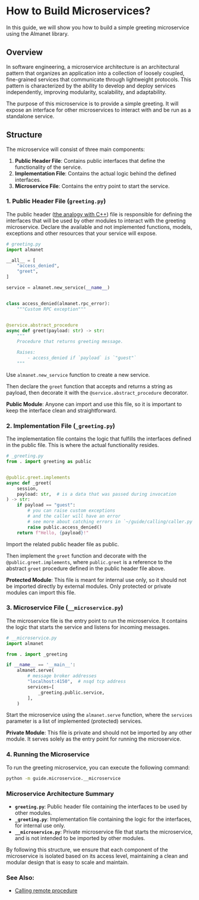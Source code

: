 # How to Build Microservices?

In this guide, we will show you how to build a simple greeting microservice using the Almanet library.

## Overview

In software engineering, a microservice architecture is an architectural pattern that organizes an application into a collection of loosely coupled, fine-grained services that communicate through lightweight protocols. This pattern is characterized by the ability to develop and deploy services independently, improving modularity, scalability, and adaptability.

The purpose of this microservice is to provide a simple greeting. It will expose an interface for other microservices to interact with and be run as a standalone service.

## Structure

The microservice will consist of three main components:

1. **Public Header File**: Contains public interfaces that define the functionality of the service.
2. **Implementation File**: Contains the actual logic behind the defined interfaces.
3. **Microservice File**: Contains the entry point to start the service.

### 1. Public Header File (`greeting.py`)

The public header ([the analogy with С++](https://learn.microsoft.com/en-us/cpp/cpp/header-files-cpp?view=msvc-170)) file is responsible for defining the interfaces that will be used by other modules to interact with the greeting microservice. Declare the available and not implemented functions, models, exceptions and other resources that your service will expose.

```python
# greeting.py
import almanet

__all__ = [
    "access_denied",
    "greet",
]

service = almanet.new_service(__name__)


class access_denied(almanet.rpc_error):
    """Custom RPC exception"""


@service.abstract_procedure
async def greet(payload: str) -> str:
    """
    Procedure that returns greeting message.

    Raises:
        - access_denied if `payload` is `"guest"`
    """
```

Use `almanet.new_service` function to create a new service.

Then declare the `greet` function that accepts and returns a string as payload,
then decorate it with the `@service.abstract_procedure` decorator.

**Public Module**: Anyone can import and use this file, so it is important to keep the interface clean and straightforward.

### 2. Implementation File (`_greeting.py`)

The implementation file contains the logic that fulfills the interfaces defined in the public file. This is where the actual functionality resides.

```python
# _greeting.py
from . import greeting as public


@public.greet.implements
async def _greet(
    session, 
    payload: str,  # is a data that was passed during invocation
) -> str:
    if payload == "guest":
        # you can raise custom exceptions
        # and the caller will have an error
        # see more about catching errors in `~/guide/calling/caller.py` file.
        raise public.access_denied()
    return f"Hello, {payload}!"

```

Import the related public header file as public.

Then implement the `greet` function and decorate with the `@public.greet.implements`,
where `public.greet` is a reference to the abstract `greet` procedure defined in the public header file above.

**Protected Module**: This file is meant for internal use only, so it should not be imported directly by external modules. Only protected or private modules can import this file.

### 3. Microservice File (`__microservice.py`)

The microservice file is the entry point to run the microservice. It contains the logic that starts the service and listens for incoming messages.

```python
# __microservice.py
import almanet

from . import _greeting

if __name__ == '__main__':
    almanet.serve(
        # message broker addresses
        "localhost:4150",  # nsqd tcp address
        services=[
            _greeting.public.service,
        ],
    )
```

Start the microservice using the `almanet.serve` function,
where the `services` parameter is a list of implemented (protected) services.

**Private Module**: This file is private and should not be imported by any other module. It serves solely as the entry point for running the microservice.

### 4. Running the Microservice

To run the greeting microservice, you can execute the following command:

```bash
python -m guide.microservice.__microservice
```

### Microservice Architecture Summary

- **`greeting.py`**: Public header file containing the interfaces to be used by other modules.
- **`_greeting.py`**: Implementation file containing the logic for the interfaces, for internal use only.
- **`__microservice.py`**: Private microservice file that starts the microservice, and is not intended to be imported by other modules.

By following this structure, we ensure that each component of the microservice is isolated based on its access level, maintaining a clean and modular design that is easy to scale and maintain.

### See Also:
- [Calling remote procedure](/guide/calling/README.md)
